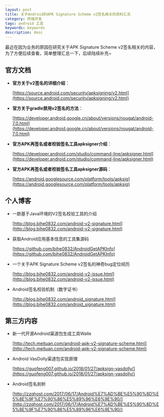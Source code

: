 ```yaml
---
layout: post
title: 关于Android的APK Signature Scheme v2签名相关的资料汇总
category: 终端开发
tags: android 工具
keywords: keywords
description: desc
---
```


最近在因为业务的原因在研究关于APK Signature Scheme v2签名相关的内容，为了方便后续查看，简单整理汇总一下，后续陆续补充~

## 官方文档

- **官方关于v2签名的详细介绍**：

	[https://source.android.com/security/apksigning/v2.html](https://source.android.com/security/apksigning/v2.html)

- **官方关于gradle禁用v2签名的方法**：

	[https://developer.android.google.cn/about/versions/nougat/android-7.0.html](https://developer.android.google.cn/about/versions/nougat/android-7.0.html)

- **官方APK再签名或者校验签名工具apksigner介绍**：

	[https://developer.android.com/studio/command-line/apksigner.html](https://developer.android.com/studio/command-line/apksigner.html)

- **官方APK再签名或者校验签名工具apksigner源码**：

	[https://android.googlesource.com/platform/tools/apksig](https://android.googlesource.com/platform/tools/apksig)

## 个人博客

- 一款基于Java环境的V2签名校验工具的介绍

	[http://blog.bihe0832.com/android-v2-signature.html](http://blog.bihe0832.com/android-v2-signature.html)
 
- 获取Android应用基本信息的工具集源码

	[https://github.com/bihe0832/AndroidGetAPKInfo](https://github.com/bihe0832/AndroidGetAPKInfo)

- 一个关于APK Signature Scheme v2签名的神奇bug定位经历

	[http://blog.bihe0832.com/android-v2-issue.html](http://blog.bihe0832.com/android-v2-issue.html)
	
- Android签名校验机制（数字证书）

	[http://blog.bihe0832.com/android_signature.html](http://blog.bihe0832.com/android_signature.html)

## 第三方内容

- 新一代开源Android渠道包生成工具Walle

	[http://tech.meituan.com/android-apk-v2-signature-scheme.html](http://tech.meituan.com/android-apk-v2-signature-scheme.html)

- Android VasDolly渠道包实现原理

	[https://guofeng007.github.io/2018/01/27/apksign-vasdolly/](https://guofeng007.github.io/2018/01/27/apksign-vasdolly/)

- Android签名剖析

	[http://zzqhost.com/2017/06/17/Android%E7%AD%BE%E5%90%8D%E5%8E%9F%E7%90%86%E5%89%96%E6%9E%90/](http://zzqhost.com/2017/06/17/Android%E7%AD%BE%E5%90%8D%E5%8E%9F%E7%90%86%E5%89%96%E6%9E%90/)